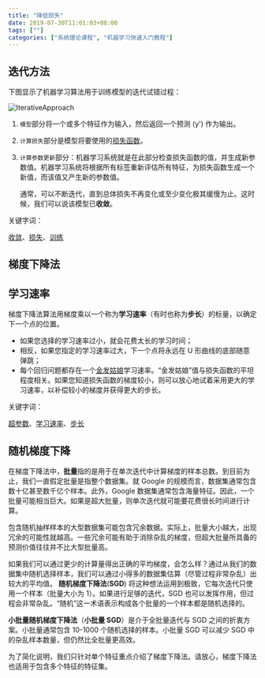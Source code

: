 ```yaml
---
title: "降低损失"
date: 2019-07-30T11:01:03+08:00
tags: [""]
categories: ["系统理论课程", "机器学习快速入门教程"]
---
```



## 迭代方法

下图显示了机器学习算法用于训练模型的迭代试错过程：

![IterativeApproach](../IterativeApproach.svg)

1. `模型`部分将一个或多个特征作为输入，然后返回一个预测 (y') 作为输出。

2. `计算损失`部分是模型将要使用的[损失函数](https://developers.google.cn/machine-learning/crash-course/descending-into-ml/training-and-loss)。

3. `计算参数更新`部分：机器学习系统就是在此部分检查损失函数的值，并生成新参数值。机器学习系统将根据所有标签重新评估所有特征，为损失函数生成一个新值，而该值又产生新的参数值。

   通常，可以不断迭代，直到总体损失不再变化或至少变化极其缓慢为止。这时候，我们可以说该模型已**收敛**。

关键字词：

[收敛](https://developers.google.cn/machine-learning/crash-course/glossary#convergence)、[损失](https://developers.google.cn/machine-learning/glossary#loss)、[训练](https://developers.google.cn/machine-learning/glossary#training)

## 梯度下降法

## 学习速率

梯度下降法算法用梯度乘以一个称为**学习速率**（有时也称为**步长**）的标量，以确定下一个点的位置。

- 如果您选择的学习速率过小，就会花费太长的学习时间；
- 相反，如果您指定的学习速率过大，下一个点将永远在 U 形曲线的底部随意弹跳；
- 每个回归问题都存在一个[金发姑娘](https://wikipedia.org/wiki/Goldilocks_principle)学习速率。“金发姑娘”值与损失函数的平坦程度相关。如果您知道损失函数的梯度较小，则可以放心地试着采用更大的学习速率，以补偿较小的梯度并获得更大的步长。

关键字词：

[超参数](https://developers.google.cn/machine-learning/crash-course/glossary#hyperparameter)、[学习速率](https://developers.google.cn/machine-learning/crash-course/glossary#learning_rate)、[步长](https://developers.google.cn/machine-learning/crash-course/glossary#step_size)

## 随机梯度下降

在梯度下降法中，**批量**指的是用于在单次迭代中计算梯度的样本总数。到目前为止，我们一直假定批量是指整个数据集。就 Google 的规模而言，数据集通常包含数十亿甚至数千亿个样本。此外，Google 数据集通常包含海量特征。因此，一个批量可能相当巨大。如果是超大批量，则单次迭代就可能要花费很长时间进行计算。

包含随机抽样样本的大型数据集可能包含冗余数据。实际上，批量大小越大，出现冗余的可能性就越高。一些冗余可能有助于消除杂乱的梯度，但超大批量所具备的预测价值往往并不比大型批量高。

如果我们可以通过更少的计算量得出正确的平均梯度，会怎么样？通过从我们的数据集中随机选择样本，我们可以通过小得多的数据集估算（尽管过程非常杂乱）出较大的平均值。 **随机梯度下降法**(**SGD**) 将这种想法运用到极致，它每次迭代只使用一个样本（批量大小为 1）。如果进行足够的迭代，SGD 也可以发挥作用，但过程会非常杂乱。“随机”这一术语表示构成各个批量的一个样本都是随机选择的。

**小批量随机梯度下降法**（**小批量 SGD**）是介于全批量迭代与 SGD 之间的折衷方案。小批量通常包含 10-1000 个随机选择的样本。小批量 SGD 可以减少 SGD 中的杂乱样本数量，但仍然比全批量更高效。

为了简化说明，我们只针对单个特征重点介绍了梯度下降法。请放心，梯度下降法也适用于包含多个特征的特征集。
